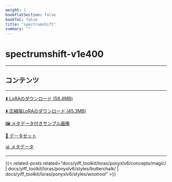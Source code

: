 ```yaml
---
weight: 1
bookFlatSection: false
bookToC: false
title: "spectrumshift"
summary: ""
---
```


<!--markdownlint-disable MD025 MD033 -->

# spectrumshift-v1e400

---

## コンテンツ

---

[⬇️ LoRAのダウンロード (58.4MB)](https://huggingface.co/rakki194/yt/resolve/main/ponyxl_loras/spectrumshift-v1e400.safetensors?download=true)

[⬇️ 圧縮版LoRAのダウンロード (45.3MB)](https://huggingface.co/rakki194/yt/resolve/main/ponyxl_loras_shrunk_2/spectrumshift-v1e400_frockpt1_th-3.55.safetensors?download=true)

[🖼️ メタデータ付きサンプル画像](https://huggingface.co/k4d3/yiff_toolkit/tree/main/static/{})

[📐 データセット](https://huggingface.co/datasets/k4d3/furry/tree/main/by_spectrumshift)

[📊 メタデータ](https://huggingface.co/k4d3/yiff_toolkit/raw/main/ponyxl_loras/spectrumshift-v1e400.json)

---

<!--
HUGO_SEARCH_EXCLUDE_START
-->
{{< related-posts related="docs/yiff_toolkit/loras/ponyxlv6/concepts/magic/ | docs/yiff_toolkit/loras/ponyxlv6/styles/butterchalk/ | docs/yiff_toolkit/loras/ponyxlv6/styles/woolrool" >}}
<!--
HUGO_SEARCH_EXCLUDE_END
-->
